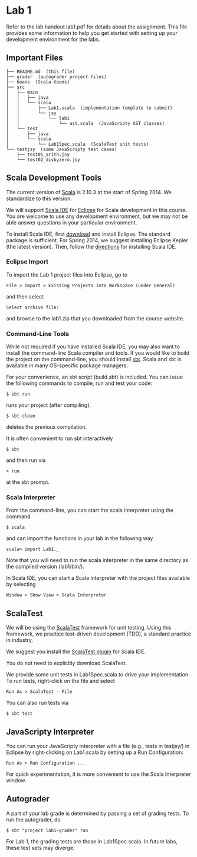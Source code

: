 # Lab 1

Refer to the lab handout lab1.pdf for details about the assignment.  This file provides some information to help you get started with setting up your development environment for the labs.


## Important Files

```
├── README.md  (this file)
├── grader  (autograder project files)
├── koans  (Scala Koans)
├── src
│   ├── main
│   │   ├── java
│   │   └── scala
│   │       ├── Lab1.scala  (implementation template to submit)
│   │       └── jsy
│   │           └── lab1
│   │               └── ast.scala  (JavaScripty AST classes)
│   └── test
│       ├── java
│       └── scala
│           └── Lab1Spec.scala  (ScalaTest unit tests)
└── testjsy  (some JavaScripty test cases)
    ├── test01_arith.jsy
    └── test02_divbyzero.jsy
```

## Scala Development Tools

The current version of [Scala](http://www.scala-lang.org/) is 2.10.3 at the start of Spring 2014.  We standardize to this version.

We will support [Scala IDE](http://scala-ide.org/) for [Eclipse](http://www.eclipse.org/) for Scala development in this course.  You are welcome to use any development environment, but we may not be able answer questions in your particular environment.

To install Scala IDE, first [download](http://www.eclipse.org/downloads/) and install Eclipse.  The standard package is sufficient.  For Spring 2014, we suggest installing Eclipse Kepler (the latest version).  Then, follow the [directions](http://scala-ide.org/download/current.html) for installing Scala IDE.

### Eclipse Import

To import the Lab 1 project files into Eclipse, go to

    File > Import > Existing Projects into Workspace (under General)

and then select

    Select archive file:

and browse to the lab1.zip that you downloaded from the course website.

### Command-Line Tools

While not required if you have installed Scala IDE, you may also want to install the command-line Scala compiler and tools.  If you would like to build the project on the command-line, you should install [sbt](http://www.scala-sbt.org/).  Scala and sbt is available in many OS-specific package managers.

For your convenience, an sbt script (build.sbt) is included.  You can issue the following commands to compile, run and test your code:

    $ sbt run
    
runs your project (after compiling).

    $ sbt clean

deletes the previous compilation.

It is often convenient to run sbt interactively

    $ sbt
    
and then run via

    > run

at the sbt prompt.

### Scala Interpreter

From the command-line, you can start the scala interpreter using the command

    $ scala

and can import the functions in your lab in the following way

    scala> import Lab1._

Note that you will need to run the scala interpreter in the same directory as the compiled version (lab1/bin/).

In Scala IDE, you can start a Scala interpreter with the project files available by selecting

    Window > Show View > Scala Interpreter

 
## ScalaTest

We will be using the [ScalaTest](http://www.scalatest.org/) framework for unit testing.  Using this framework, we practice test-driven development (TDD), a standard practice in industry.

We suggest you install the [ScalaTest plugin](http://www.scalatest.org/user_guide/using_scalatest_with_eclipse) for Scala IDE.

You do not need to explicitly download ScalaTest.

We provide some unit tests in Lab1Spec.scala to drive your implementation.  To run tests, right-click on the file and select

    Run As > ScalaTest - File
    
You can also run tests via

    $ sbt test


## JavaScripty Interpreter

You can run your JavaScripty interpreter with a file (e.g., tests in testjsy/) in Eclipse by right-clicking on Lab1.scala by setting up a Run Configuration:

    Run As > Run Configuration ...

For quick experimentation, it is more convenient to use the Scala Interpreter window.


## Autograder

A part of your lab grade is determined by passing a set of grading tests.  To run the autograder, do

    $ sbt "project lab1-grader" run
    
For Lab 1, the grading tests are those in Lab1Spec.scala.  In future labs, these test sets may diverge.